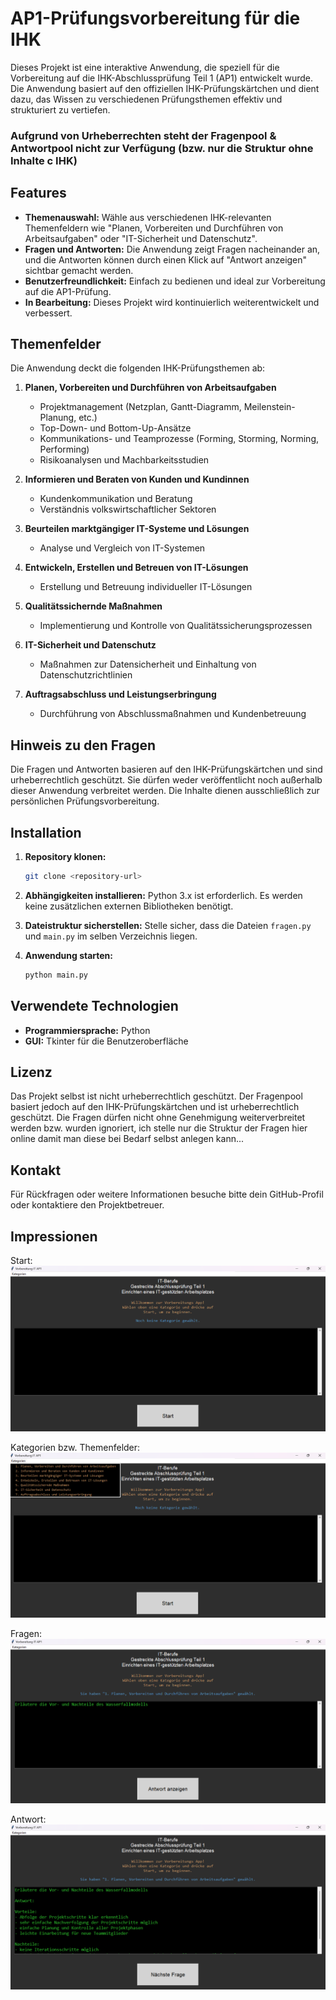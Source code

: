 # AP1-Prüfungsvorbereitung für die IHK

Dieses Projekt ist eine interaktive Anwendung, die speziell für die Vorbereitung auf die IHK-Abschlussprüfung Teil 1 (AP1) entwickelt wurde. Die Anwendung basiert auf den offiziellen IHK-Prüfungskärtchen und dient dazu, das Wissen zu verschiedenen Prüfungsthemen effektiv und strukturiert zu vertiefen.

### Aufgrund von Urheberrechten steht der Fragenpool & Antwortpool nicht zur Verfügung (bzw. nur die Struktur ohne Inhalte c IHK) 

## Features
- **Themenauswahl:** Wähle aus verschiedenen IHK-relevanten Themenfeldern wie "Planen, Vorbereiten und Durchführen von Arbeitsaufgaben" oder "IT-Sicherheit und Datenschutz".
- **Fragen und Antworten:** Die Anwendung zeigt Fragen nacheinander an, und die Antworten können durch einen Klick auf "Antwort anzeigen" sichtbar gemacht werden.
- **Benutzerfreundlichkeit:** Einfach zu bedienen und ideal zur Vorbereitung auf die AP1-Prüfung.
- **In Bearbeitung:** Dieses Projekt wird kontinuierlich weiterentwickelt und verbessert.

## Themenfelder
Die Anwendung deckt die folgenden IHK-Prüfungsthemen ab:

1. **Planen, Vorbereiten und Durchführen von Arbeitsaufgaben**
   - Projektmanagement (Netzplan, Gantt-Diagramm, Meilenstein-Planung, etc.)
   - Top-Down- und Bottom-Up-Ansätze
   - Kommunikations- und Teamprozesse (Forming, Storming, Norming, Performing)
   - Risikoanalysen und Machbarkeitsstudien

2. **Informieren und Beraten von Kunden und Kundinnen**
   - Kundenkommunikation und Beratung
   - Verständnis volkswirtschaftlicher Sektoren

3. **Beurteilen marktgängiger IT-Systeme und Lösungen**
   - Analyse und Vergleich von IT-Systemen

4. **Entwickeln, Erstellen und Betreuen von IT-Lösungen**
   - Erstellung und Betreuung individueller IT-Lösungen

5. **Qualitätssichernde Maßnahmen**
   - Implementierung und Kontrolle von Qualitätssicherungsprozessen

6. **IT-Sicherheit und Datenschutz**
   - Maßnahmen zur Datensicherheit und Einhaltung von Datenschutzrichtlinien

7. **Auftragsabschluss und Leistungserbringung**
   - Durchführung von Abschlussmaßnahmen und Kundenbetreuung

## Hinweis zu den Fragen
Die Fragen und Antworten basieren auf den IHK-Prüfungskärtchen und sind urheberrechtlich geschützt. Sie dürfen weder veröffentlicht noch außerhalb dieser Anwendung verbreitet werden. Die Inhalte dienen ausschließlich zur persönlichen Prüfungsvorbereitung.

## Installation
1. **Repository klonen:**
   ```bash
   git clone <repository-url>
   ```
2. **Abhängigkeiten installieren:**
   Python 3.x ist erforderlich. Es werden keine zusätzlichen externen Bibliotheken benötigt.

3. **Dateistruktur sicherstellen:**
   Stelle sicher, dass die Dateien `fragen.py` und `main.py` im selben Verzeichnis liegen.

4. **Anwendung starten:**
   ```bash
   python main.py
   ```

## Verwendete Technologien
- **Programmiersprache:** Python
- **GUI:** Tkinter für die Benutzeroberfläche

## Lizenz
Das Projekt selbst ist nicht urheberrechtlich geschützt. Der Fragenpool basiert jedoch auf den IHK-Prüfungskärtchen und ist urheberrechtlich geschützt. Die Fragen dürfen nicht ohne Genehmigung weiterverbreitet werden bzw. wurden ignoriert, ich stelle nur die Struktur der Fragen hier online damit man diese bei Bedarf selbst anlegen kann...

## Kontakt
Für Rückfragen oder weitere Informationen besuche bitte dein GitHub-Profil oder kontaktiere den Projektbetreuer.

## Impressionen
Start:
![Start](rm_img/start.png)

Kategorien bzw. Themenfelder:
![Kategorieauswahl](rm_img/choose.png)

Fragen:
![Fragen](rm_img/question.png)

Antwort:
![Antwort](rm_img/answer.png)